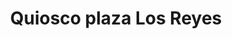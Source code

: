 ---
title: "Quiosco plaza Los Reyes"
url: /los-reyes-de-salgado/quiosco-plaza-los-reyes/
shop: quiosco
---